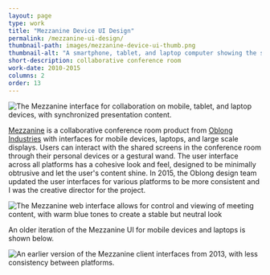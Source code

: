 ```yaml
---
layout: page
type: work
title: "Mezzanine Device UI Design"
permalink: /mezzanine-ui-design/
thumbnail-path: images/mezzanine-device-ui-thumb.png
thumbnail-alt: "A smartphone, tablet, and laptop computer showing the same screen of the Mezzanine collaboration interface, but unique to each platform"
short-description: collaborative conference room
work-date: 2010-2015
columns: 2
order: 13
---
```


<div class="invisible-margin image-grid">
<div class="col-30-block grid-margin-bottom"><img src="{{ site.baseurl }}/images/mezzanine-device-ui.png" alt="The Mezzanine interface for collaboration on mobile, tablet, and laptop devices, with synchronized presentation content.">
</div>
</div>



<a href="{{ site.baseurl }}{% link _work/mezzanine.md %}">Mezzanine</a> is a collaborative conference room product from <a href="http://www.oblong.com">Oblong Industries</a> with interfaces for mobile devices, laptops, and large scale displays.
Users can interact with the shared screens in the conference room through their personal devices or a gestural wand.
The user interface across all platforms has a cohesive look and feel, designed to be minimally obtrusive and let the user's content shine.
In 2015, the Oblong design team updated the user interfaces for various platforms to be more consistent and I was the creative director for the project.

<div class="invisible-margin image-grid">
<div class="col-30-block grid-margin-bottom"><img src="{{ site.baseurl }}/images/Mezzanine-Web-UI.png" alt="The Mezzanine web interface allows for control and viewing of meeting content, with warm blue tones to create a stable but neutral look">
</div>
</div>

An older iteration of the Mezzanine UI for mobile devices and laptops is shown below.

<div class="invisible-margin image-grid">
<div class="col-30-block grid-margin-bottom"><img src="{{ site.baseurl }}/images/mezz-all-devices.jpg" alt="An earlier version of the Mezzanine client interfaces from 2013, with less consistency between platforms.">
</div>
</div>